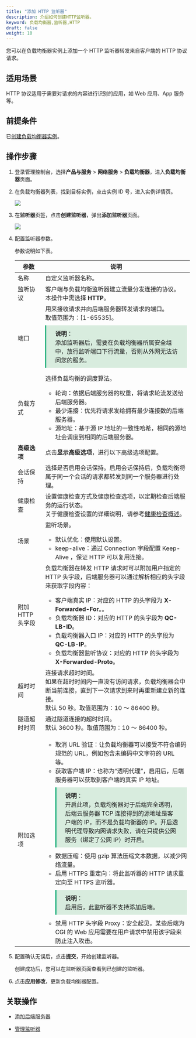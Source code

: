 ```yaml
---
title: "添加 HTTP 监听器"
description: 介绍如何创建HTTP监听器。
keyword: 负载均衡器,监听器,HTTP
draft: false
weight: 10
---
```


您可以在负载均衡器实例上添加一个 HTTP 监听器转发来自客户端的 HTTP 协议请求。

## 适用场景

HTTP 协议适用于需要对请求的内容进行识别的应用，如 Web 应用、App 服务等。

## 前提条件

已[创建负载均衡器实例](/network/loadbalancer/manual/lb/create_lb/)。

## 操作步骤

1. 登录管理控制台，选择**产品与服务** > **网络服务** > **负载均衡器**，进入**负载均衡器**页面。

2. 在负载均衡器列表，找到目标实例，点击实例 ID 号，进入实例详情页。

   <img src="../../../_images/add_monitor.png"  />

3. 在**监听器**页签，点击**创建监听器**，弹出**添加监听器**页面。

   <img src="../../../_images/add_http_monitor.png"  />

4. 配置监听器参数。

   参数说明如下表。

   | 参数             | 说明                                                         |
   | ---------------- | ------------------------------------------------------------ |
   | 名称             | 自定义监听器名称。                                           |
   | 监听协议         | 客户端与负载均衡监听器建立流量分发连接的协议。<br/>本操作中需选择 **HTTP**。 |
   | 端口             | 用来接收请求并向后端服务器转发请求的端口。<br/>取值范围为：[1-65535]。<div style="background-color: #D8ECDE; padding: 10px 24px; margin: 10px 0; border-left: 3px solid #00a971;"><b>说明</b>：<br/>添加监听器后，需要在负载均衡器所属安全组中，放行监听端口下行流量，否则从外网无法访问您的服务。</div> |
   | 负载方式         | 选择负载均衡的调度算法。<ul><li>轮询：依据后端服务器的权重，将请求轮流发送给后端服务器。 </li><li>最少连接：优先将请求发给拥有最少连接数的后端服务器。</li><li>源地址：基于源 IP 地址的一致性哈希，相同的源地址会调度到相同的后端服务器。</li></ul> |
   | **高级选项**     | 点击**显示高级选项**，进行以下高级选项配置。                 |
   | 会话保持         | 选择是否启用会话保持。启用会话保持后，负载均衡将属于同一个会话的请求都转发到同一个服务器进行处理。 |
   | 健康检查         | 设置健康检查方式及健康检查选项，以定期检查后端服务的运行状态。<br/>关于健康检查设置的详细说明，请参考[健康检查概述](/network/loadbalancer/manual/healthy/intro/)。 |
   | 场景             | 监听场景。<ul><li>默认优化：使用默认设置。 </li><li>keep-alive：通过 Connection 字段配置 Keep-Alive ，保证 HTTP 可以复用连接。</li></ul> |
   | 附加 HTTP 头字段 | 负载均衡器在转发 HTTP 请求时可以附加用户指定的 HTTP 头字段，后端服务器可以通过解析相应的头字段来获取字段内容：<ul><li>客户端真实 IP：对应的 HTTP 的头字段为 **X-Forwarded-For**。。 </li><li>负载均衡器 ID：对应的 HTTP 的头字段为 **QC-LB-ID**。</li><li>负载均衡器入口 IP：对应的 HTTP 的头字段为 **QC-LB-IP**。</li><li>负载均衡器监听协议：对应的 HTTP 的头字段为 **X-Forwarded-Proto**。</li></ul> |
   | 超时时间         | 连接请求超时时间。<br/>如果在超时时间内一直没有访问请求，负载均衡器会中断当前连接，直到下一次请求到来时再重新建立新的连接。<br/>默认 50 秒。取值范围为：10 ～ 86400 秒。 |
   | 隧道超时时间     | 通过隧道连接的超时时间。<br/>默认 3600 秒。取值范围为：10 ～ 86400 秒。 |
   | 附加选项         | <ul><li>取消 URL 验证：让负载均衡器可以接受不符合编码规范的 URL，例如包含未编码中文字符的 URL 等。</li><li>获取客户端 IP：也称为“透明代理”，启用后，后端服务器可以获取到客户端的真实 IP 地址。<div style="background-color: #D8ECDE; padding: 10px 24px; margin: 10px 0; border-left: 3px solid #00a971;"><b>说明</b>：<br/>开启此项，负载均衡器对于后端完全透明，后端云服务器 TCP 连接得到的源地址是客户端的 IP，而不是负载均衡器的 IP。开启透明代理导致内网请求失败，请在只提供公网服务（绑定了公网 IP）时开启。</div> </li><li>数据压缩：使用 gzip 算法压缩文本数据，以减少网络流量。</li><li>启用 HTTPS 重定向：将此监听器的 HTTP 请求重定向至 HTTPS 监听器。<div style="background-color: #D8ECDE; padding: 10px 24px; margin: 10px 0; border-left: 3px solid #00a971;"><b>说明</b>：<br/>启用后，此监听器不支持添加后端。</div></li><li>禁用 HTTP 头字段 Proxy：安全起见，某些后端为 CGI 的 Web 应用需要在用户请求中禁用该字段来防止注入攻击。</li></ul> |

   

5. 配置确认无误后，点击**提交**，开始创建监听器。

   创建成功后，您可以在监听器页面查看到已创建的监听器。

6. 点击**应用修改**，更新负载均衡器配置。

## 关联操作

- [添加后端服务器](/network/loadbalancer/manual/backends/manage/)

- [管理监听器](/network/loadbalancer/manual/monitor/mge_monitor/)
